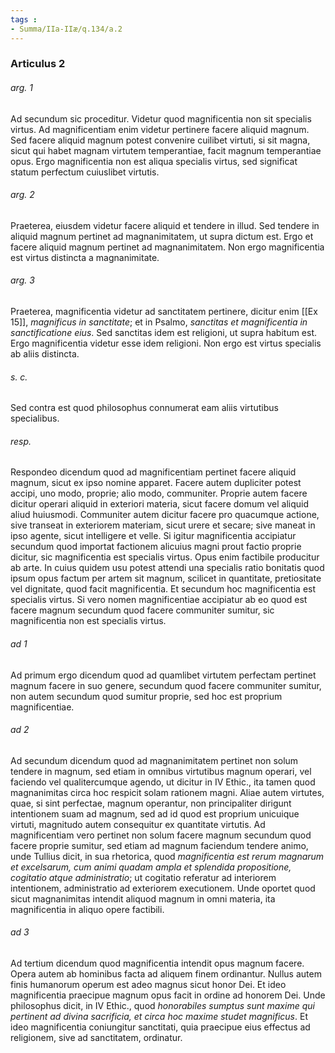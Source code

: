 ```yaml
---
tags : 
- Summa/IIa-IIæ/q.134/a.2
---
```


### Articulus 2

###### arg. 1
Ad secundum sic proceditur. Videtur quod magnificentia non sit specialis virtus. Ad magnificentiam enim videtur pertinere facere aliquid magnum. Sed facere aliquid magnum potest convenire cuilibet virtuti, si sit magna, sicut qui habet magnam virtutem temperantiae, facit magnum temperantiae opus. Ergo magnificentia non est aliqua specialis virtus, sed significat statum perfectum cuiuslibet virtutis.

###### arg. 2
Praeterea, eiusdem videtur facere aliquid et tendere in illud. Sed tendere in aliquid magnum pertinet ad magnanimitatem, ut supra dictum est. Ergo et facere aliquid magnum pertinet ad magnanimitatem. Non ergo magnificentia est virtus distincta a magnanimitate.

###### arg. 3
Praeterea, magnificentia videtur ad sanctitatem pertinere, dicitur enim [[Ex 15]], *magnificus in sanctitate*; et in Psalmo, *sanctitas et magnificentia in sanctificatione eius*. Sed sanctitas idem est religioni, ut supra habitum est. Ergo magnificentia videtur esse idem religioni. Non ergo est virtus specialis ab aliis distincta.

###### s. c.
Sed contra est quod philosophus connumerat eam aliis virtutibus specialibus.

###### resp.
Respondeo dicendum quod ad magnificentiam pertinet facere aliquid magnum, sicut ex ipso nomine apparet. Facere autem dupliciter potest accipi, uno modo, proprie; alio modo, communiter. Proprie autem facere dicitur operari aliquid in exteriori materia, sicut facere domum vel aliquid aliud huiusmodi. Communiter autem dicitur facere pro quacumque actione, sive transeat in exteriorem materiam, sicut urere et secare; sive maneat in ipso agente, sicut intelligere et velle. Si igitur magnificentia accipiatur secundum quod importat factionem alicuius magni prout factio proprie dicitur, sic magnificentia est specialis virtus. Opus enim factibile producitur ab arte. In cuius quidem usu potest attendi una specialis ratio bonitatis quod ipsum opus factum per artem sit magnum, scilicet in quantitate, pretiositate vel dignitate, quod facit magnificentia. Et secundum hoc magnificentia est specialis virtus. Si vero nomen magnificentiae accipiatur ab eo quod est facere magnum secundum quod facere communiter sumitur, sic magnificentia non est specialis virtus.

###### ad 1
Ad primum ergo dicendum quod ad quamlibet virtutem perfectam pertinet magnum facere in suo genere, secundum quod facere communiter sumitur, non autem secundum quod sumitur proprie, sed hoc est proprium magnificentiae.

###### ad 2
Ad secundum dicendum quod ad magnanimitatem pertinet non solum tendere in magnum, sed etiam in omnibus virtutibus magnum operari, vel faciendo vel qualitercumque agendo, ut dicitur in IV Ethic., ita tamen quod magnanimitas circa hoc respicit solam rationem magni. Aliae autem virtutes, quae, si sint perfectae, magnum operantur, non principaliter dirigunt intentionem suam ad magnum, sed ad id quod est proprium unicuique virtuti, magnitudo autem consequitur ex quantitate virtutis. Ad magnificentiam vero pertinet non solum facere magnum secundum quod facere proprie sumitur, sed etiam ad magnum faciendum tendere animo, unde Tullius dicit, in sua rhetorica, quod *magnificentia est rerum magnarum et excelsarum, cum animi quadam ampla et splendida propositione, cogitatio atque administratio*; ut cogitatio referatur ad interiorem intentionem, administratio ad exteriorem executionem. Unde oportet quod sicut magnanimitas intendit aliquod magnum in omni materia, ita magnificentia in aliquo opere factibili.

###### ad 3
Ad tertium dicendum quod magnificentia intendit opus magnum facere. Opera autem ab hominibus facta ad aliquem finem ordinantur. Nullus autem finis humanorum operum est adeo magnus sicut honor Dei. Et ideo magnificentia praecipue magnum opus facit in ordine ad honorem Dei. Unde philosophus dicit, in IV Ethic., quod *honorabiles sumptus sunt maxime qui pertinent ad divina sacrificia, et circa hoc maxime studet magnificus*. Et ideo magnificentia coniungitur sanctitati, quia praecipue eius effectus ad religionem, sive ad sanctitatem, ordinatur.

